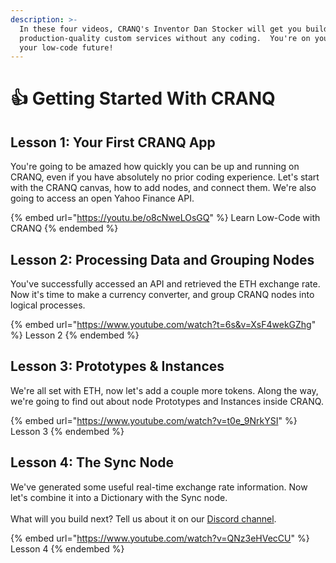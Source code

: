 ```yaml
---
description: >-
  In these four videos, CRANQ's Inventor Dan Stocker will get you building
  production-quality custom services without any coding.  You're on your way to
  your low-code future!
---
```


# 👍 Getting Started With CRANQ

## Lesson 1: Your First CRANQ App

You're going to be amazed how quickly you can be up and running on CRANQ, even if you have absolutely no prior coding experience.  Let's start with the CRANQ canvas, how to add nodes, and connect them.  We're also going to access an open Yahoo Finance API.

{% embed url="https://youtu.be/o8cNweLOsGQ" %}
Learn Low-Code with CRANQ
{% endembed %}

## Lesson 2: Processing Data and Grouping Nodes

You've successfully accessed an API and retrieved the ETH exchange rate.  Now it's time to make a currency converter, and group CRANQ nodes into logical processes.

{% embed url="https://www.youtube.com/watch?t=6s&v=XsF4wekGZhg" %}
Lesson 2
{% endembed %}

## Lesson 3: Prototypes & Instances

We're all set with ETH,  now let's add a couple more tokens.  Along the way, we're going to find out about node Prototypes and Instances inside CRANQ.

{% embed url="https://www.youtube.com/watch?v=t0e_9NrkYSI" %}
Lesson 3
{% endembed %}



## Lesson 4: The Sync Node

We've generated some useful real-time exchange rate information.  Now let's combine it into a Dictionary with the Sync node.\
\
What will you build next?  Tell us about it on our [Discord channel](https://discord.com/invite/UgsjNtZW65).

{% embed url="https://www.youtube.com/watch?v=QNz3eHVecCU" %}
Lesson 4
{% endembed %}
